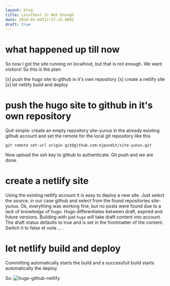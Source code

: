 ```yaml
---
layout: blog
title: Localhost Is Not Enough
date: 2018-03-04T17:57:33.000Z
draft: true
---
```

# what happened up till now

So now I got the site running on localhost, but that is not enough.
We want visitors!
So this is the plan:


 [x] push the hugo site to github in it's own repository
 [x] create a netlify site
 [x] let netlify build and deploy

# push the hugo site to github in it's own repository

Quit simple: create an empty repository site-yunus in the already existing github account and set the remote for the local git repository like this

`git remote set-url origin git@github.com:ejpundit/site-yunus.git`

Now upload the ssh key to github to authenticate.
Git push and we are done.

# create a netlify site

Using the existing netlify account it is easy to deploy a new site.
Just select the source, in our case github and select from the found repositories site-yunus.
Ok, everything was working fine, but no posts were found due to a lack of knowledge of hugo.
Hugo differentiates between draft, expired and future versions. Building with just `hugo` will take draft content into account.
The draft status defaults to true and is set in the frontmatter of the content. Switch it to false et voila ... .

# let netlify build and deploy

Committing automatically starts the build and a successfull build starts automatically the deploy.

So: ![hugo-github-netlify](https://colinwilson.uk/img/hugo-github-netlify.png)
